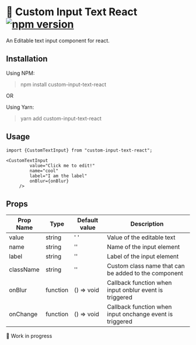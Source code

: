 # :gift: Custom Input Text React [![npm version](https://img.shields.io/badge/npm-5.0.0-blue)](https://www.npmjs.com/package/custom-input-text-react)

An Editable text input component for react.

## Installation
Using NPM:
> npm install custom-input-text-react

OR

Using Yarn:
> yarn add custom-input-text-react

## Usage
```tsx
import {CustomTextInput} from "custom-input-text-react";

<CustomTextInput
         value="Click me to edit!"
         name="cool" 
         label="I am the label"
         onBlur={onBlur}
     />
```

## Props
| Prop Name     | Type             | Default value | Description   |
| ------------- | -------------    | ------------- | ------------- |
| value         | string | ' '            | Value of the editable text  | 
| name  | string     | ''  | Name of the input element  |
| label  | string     | ''  | Label of the input element  |
| className  | string     | ''  | Custom class name that can be added to the component  |
| onBlur  | function     | () => void  | Callback function when input onblur event is triggered  |
| onChange  | function     | () => void  | Callback function when input onchange event is triggered  |

:construction: Work in progress
